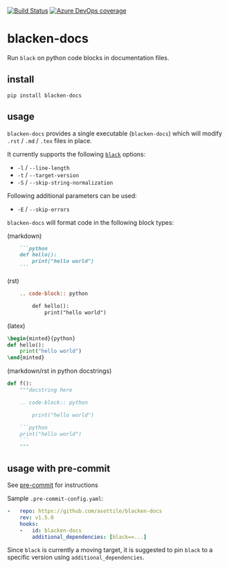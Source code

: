 [![Build Status](https://dev.azure.com/asottile/asottile/_apis/build/status/asottile.blacken-docs?branchName=master)](https://dev.azure.com/asottile/asottile/_build/latest?definitionId=36&branchName=master)
[![Azure DevOps coverage](https://img.shields.io/azure-devops/coverage/asottile/asottile/36/master.svg)](https://dev.azure.com/asottile/asottile/_build/latest?definitionId=36&branchName=master)

blacken-docs
============

Run `black` on python code blocks in documentation files.

## install

`pip install blacken-docs`

## usage

`blacken-docs` provides a single executable (`blacken-docs`) which will modify
`.rst` / `.md` / `.tex` files in place.

It currently supports the following [`black`](https://github.com/psf/black)
options:

- `-l` / `--line-length`
- `-t` / `--target-version`
- `-S` / `--skip-string-normalization`

Following additional parameters can be used:

 - `-E` / `--skip-errors`

`blacken-docs` will format code in the following block types:

(markdown)
```markdown
    ```python
    def hello():
        print("hello world")
    ```
```

(rst)
```rst
    .. code-block:: python

        def hello():
            print("hello world")
```

(latex)
```latex
\begin{minted}{python}
def hello():
    print("hello world")
\end{minted}
```

(markdown/rst in python docstrings)
```python
def f():
    """docstring here

    .. code-block:: python

        print("hello world")

    ```python
    print("hello world")
    ```
    """
```

## usage with pre-commit

See [pre-commit](https://pre-commit.com) for instructions

Sample `.pre-commit-config.yaml`:


```yaml
-   repo: https://github.com/asottile/blacken-docs
    rev: v1.5.0
    hooks:
    -   id: blacken-docs
        additional_dependencies: [black==...]
```

Since `black` is currently a moving target, it is suggested to pin `black`
to a specific version using `additional_dependencies`.

